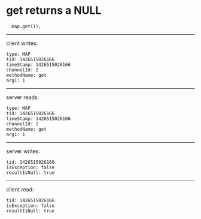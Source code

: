# get returns a NULL

```
  map.get(1);
```

--------------------------------------------

client writes:

```
type: MAP
tid: 1426515026166
timeStamp: 1426515026166
channelId: 2
methodName: get
arg1: 1
```

--------------------------------------------

server reads:

```
type: MAP
tid: 1426515026166
timeStamp: 1426515026166
channelId: 2
methodName: get
arg1: 1
```
--------------------------------------------

server writes:

```
tid: 1426515026166
isException: false
resultIsNull: true
```

--------------------------------

client read:
```
tid: 1426515026166
isException: false
resultIsNull: true
```